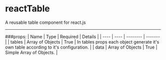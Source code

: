 # reactTable
A reusable table component for react.js

___

###props:
| Name | Type | Required | Details |
| ---- | ---- | -------- | ------- |
| tables | Array of Objects | True | In tables props each object generate it's own table according to it's configuration. |
| data | Array of Objects | True | Simple Array of Objects. |


